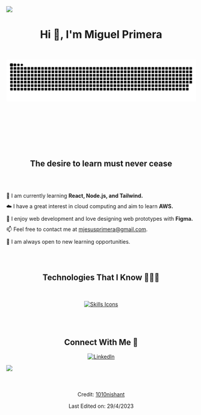 <!-- Horizontal Divider -->
<img src="https://user-images.githubusercontent.com/73097560/115834477-dbab4500-a447-11eb-908a-139a6edaec5c.gif">

<!-- Title Section -->
<div align="center" style="margin-bottom: 50px;">
  <h1>Hi 👋, I'm Miguel Primera</h1>
</div>

<!-- Snake Animation -->
<div align="center" margin-bottom="50px">
  <img src="https://github.com/1999AZZAR/1999AZZAR/blob/readme/resources/grid-snake.svg" alt="snake" />
</div>

<!-- Motto Section -->
<div align="center" style="margin-bottom: 50px; margin-top: 150px;">
  <h2>The desire to learn must never cease</h2>
</div>

<!-- Intro Section -->
<div style="margin-bottom: 50px;">
  <ul style="list-style: none; padding: 0; text-align: left; display: inline-block;">
    <li style="margin-bottom: 10px;">
      <span>🔭 I am currently learning <strong>React, Node.js, and Tailwind.</strong></span>
    </li>
    <li style="margin-bottom: 10px;">
      <span>☁️ I have a great interest in cloud computing and aim to learn <strong>AWS.</strong></span>
    </li>
    <li style="margin-bottom: 10px;">
      <span>📝 I enjoy web development and love designing web prototypes with <strong>Figma.</strong></span>
    </li>
    <li style="margin-bottom: 10px;">
      <span>📫 Feel free to contact me at <a href="mailto:mjesusprimera@gmail.co">mjesusprimera@gmail.com</a>.</span>
    </li>
    <li style="margin-bottom: 10px;">
      <span>🧠 I am always open to new learning opportunities.</span>
    </li>
  </ul>
</div>

<!-- Technologies Section -->
<div align="center" style="margin-bottom: 50px;">
  <h2 style="margin-bottom: 50px;">Technologies That I Know 👨🏻‍💻</h2>
  <p align="center" style="margin-bottom: 50px;">
    <a href="https://skillicons.dev">
      <img src="https://skillicons.dev/icons?i=git,css,discord,figma,github,html,js,mongodb,mysql,postman,react,py,vscode&perline=14" alt="Skills Icons" />
    </a>
  </p>
</div>

<!-- Connect With Me Section -->
<div align="center" style="margin-top: 80px;">
  <h2>Connect With Me 🤝</h2>
  <p>
    <a href="https://www.linkedin.com/in/miguel-primera-r%C3%ADos-7537b8285/" target="_blank">
      <img src="https://user-images.githubusercontent.com/88904952/234979284-68c11d7f-1acc-4f0c-ac78-044e1037d7b0.png" alt="LinkedIn" height="50" width="50" />
    </a>
  </p>
</div>

<!-- Horizontal Divider -->
<img src="https://user-images.githubusercontent.com/73097560/115834477-dbab4500-a447-11eb-908a-139a6edaec5c.gif">

<!-- Footer -->
<div align="center" style="margin-top: 50px;">
  <p>Credit: <a href="https://github.com/1010nishant" target="_blank">1010nishant</a></p>
  <p>Last Edited on: 29/4/2023</p>
</div>
